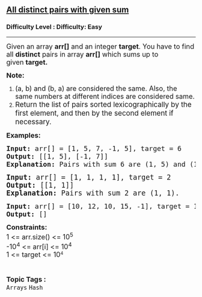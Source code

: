 <h2><a href="https://www.geeksforgeeks.org/problems/all-distinct-pairs-with-given-sum/1?page=3&sortBy=latest">All distinct pairs with given sum</a></h2><h3>Difficulty Level : Difficulty: Easy</h3><hr><div class="problems_problem_content__Xm_eO"><p><span style="font-size: 18px;">Given an array&nbsp;<strong>arr[]</strong>&nbsp;and an integer&nbsp;<strong>target</strong>.&nbsp;</span><span style="font-size: 18px;">You have to find all <strong>distinct</strong> pairs in array <strong>arr[]</strong>&nbsp;which sums up to given&nbsp;<strong>target.</strong></span></p>
<p><span style="font-size: 18px;"><strong>Note:&nbsp;</strong></span></p>
<ol>
<li><span style="font-size: 18px;">(a, b) and (b, a) are considered the same. Also, the same numbers at different indices are considered same.</span></li>
<li><span style="font-size: 14pt;">Return the list of pairs sorted lexicographically by the first element, and then by the second element if necessary.</span></li>
</ol>
<p><strong style="font-size: 18px;">Examples:</strong></p>
<pre><span style="font-size: 18px;"><strong>Input: </strong></span><span style="font-size: 18px;">arr[] = [1, 5, 7, -1, 5], target = 6 </span><span style="font-size: 18px;">
<strong>Output: </strong>[[1, 5], [-1, 7]]<strong>
Explanation: </strong></span><span style="font-size: 18px;">Pairs with sum 6 are (1, 5) and (1, 5). </span></pre>
<pre><span style="font-size: 14pt;"><strong>Input: </strong>arr[] = [1, 1, 1, 1], target = 2 
<strong>Output: </strong>[[1, 1]]<strong>
Explanation: </strong></span><span style="font-size: 18.6667px;">Pairs with sum 2 are (1, 1).</span></pre>
<pre><span style="font-size: 18px;"><strong>Input: </strong>arr[] = [10, 12, 10, 15, -1],</span><span style="font-size: 18px;"> target = 125</span><span style="font-size: 18px;">
<strong>Output: </strong>[]</span></pre>
<p><span style="font-size: 18px;"><strong>Constraints:<br></strong>1 &lt;= arr.size() &lt;= 10<sup>5</sup><strong><br></strong></span><span style="font-size: 18px;">-10<sup>4</sup>&nbsp;&lt;= arr[i]&nbsp;</span><span style="font-size: 18px;">&lt;= 10<sup>4<br></sup></span><span style="font-size: 18px;">1 &lt;= target &lt;= 10</span><sup>4</sup></p></div><br><p><span style=font-size:18px><strong>Topic Tags : </strong><br><code>Arrays</code>&nbsp;<code>Hash</code>&nbsp;